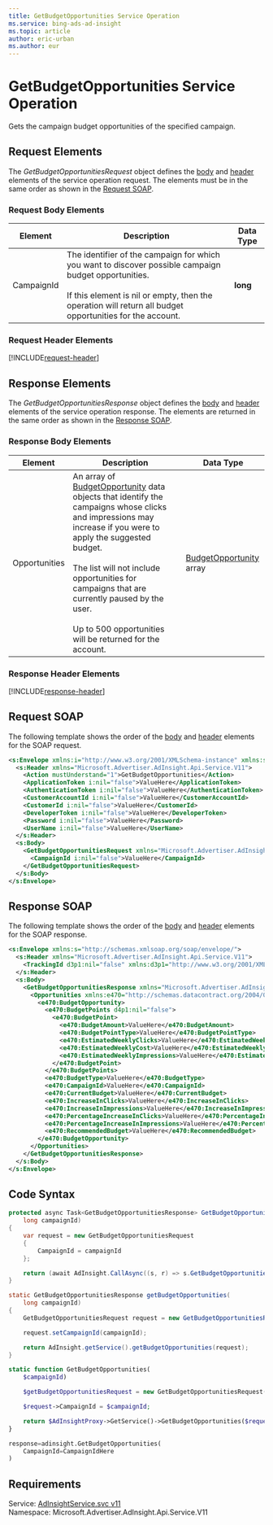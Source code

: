 ```yaml
---
title: GetBudgetOpportunities Service Operation
ms.service: bing-ads-ad-insight
ms.topic: article
author: eric-urban
ms.author: eur
---
```

# GetBudgetOpportunities Service Operation
Gets the campaign budget opportunities of the specified campaign.

## <a name="request"></a>Request Elements
The *GetBudgetOpportunitiesRequest* object defines the [body](#request-body) and [header](#request-header) elements of the service operation request. The elements must be in the same order as shown in the [Request SOAP](#request-soap). 

### <a name="request-body"></a>Request Body Elements

|Element|Description|Data Type|
|-----------|---------------|-------------|
|<a name="campaignid"></a>CampaignId|The identifier of the campaign for which you want to discover possible campaign budget opportunities.<br /><br />If this element is nil or empty, then the operation will return all budget opportunities for the account.|**long**|

### <a name="request-header"></a>Request Header Elements
[!INCLUDE[request-header](./includes/request-header.md)]

## <a name="response"></a>Response Elements
The *GetBudgetOpportunitiesResponse* object defines the [body](#response-body) and [header](#response-header) elements of the service operation response. The elements are returned in the same order as shown in the [Response SOAP](#response-soap).

### <a name="response-body"></a>Response Body Elements

|Element|Description|Data Type|
|-----------|---------------|-------------|
|<a name="opportunities"></a>Opportunities|An array of [BudgetOpportunity](../ad-insight/budgetopportunity.md) data objects that identify the campaigns whose clicks and impressions may increase if you were to apply the suggested budget.<br /><br />The list will not include opportunities for campaigns that are currently paused by the user.<br /><br />Up to 500 opportunities will be returned for the account.|[BudgetOpportunity](budgetopportunity.md) array|

### <a name="response-header"></a>Response Header Elements
[!INCLUDE[response-header](./includes/response-header.md)]

## <a name="request-soap"></a>Request SOAP
The following template shows the order of the [body](#request-body) and [header](#request-header) elements for the SOAP request.

```xml
<s:Envelope xmlns:i="http://www.w3.org/2001/XMLSchema-instance" xmlns:s="http://schemas.xmlsoap.org/soap/envelope/">
  <s:Header xmlns="Microsoft.Advertiser.AdInsight.Api.Service.V11">
    <Action mustUnderstand="1">GetBudgetOpportunities</Action>
    <ApplicationToken i:nil="false">ValueHere</ApplicationToken>
    <AuthenticationToken i:nil="false">ValueHere</AuthenticationToken>
    <CustomerAccountId i:nil="false">ValueHere</CustomerAccountId>
    <CustomerId i:nil="false">ValueHere</CustomerId>
    <DeveloperToken i:nil="false">ValueHere</DeveloperToken>
    <Password i:nil="false">ValueHere</Password>
    <UserName i:nil="false">ValueHere</UserName>
  </s:Header>
  <s:Body>
    <GetBudgetOpportunitiesRequest xmlns="Microsoft.Advertiser.AdInsight.Api.Service.V11">
      <CampaignId i:nil="false">ValueHere</CampaignId>
    </GetBudgetOpportunitiesRequest>
  </s:Body>
</s:Envelope>
```

## <a name="response-soap"></a>Response SOAP
The following template shows the order of the [body](#response-body) and [header](#response-header) elements for the SOAP response.

```xml
<s:Envelope xmlns:s="http://schemas.xmlsoap.org/soap/envelope/">
  <s:Header xmlns="Microsoft.Advertiser.AdInsight.Api.Service.V11">
    <TrackingId d3p1:nil="false" xmlns:d3p1="http://www.w3.org/2001/XMLSchema-instance">ValueHere</TrackingId>
  </s:Header>
  <s:Body>
    <GetBudgetOpportunitiesResponse xmlns="Microsoft.Advertiser.AdInsight.Api.Service.V11">
      <Opportunities xmlns:e470="http://schemas.datacontract.org/2004/07/Microsoft.BingAds.Advertiser.AdInsight.Api.DataContract.V11.Entity" d4p1:nil="false" xmlns:d4p1="http://www.w3.org/2001/XMLSchema-instance">
        <e470:BudgetOpportunity>
          <e470:BudgetPoints d4p1:nil="false">
            <e470:BudgetPoint>
              <e470:BudgetAmount>ValueHere</e470:BudgetAmount>
              <e470:BudgetPointType>ValueHere</e470:BudgetPointType>
              <e470:EstimatedWeeklyClicks>ValueHere</e470:EstimatedWeeklyClicks>
              <e470:EstimatedWeeklyCost>ValueHere</e470:EstimatedWeeklyCost>
              <e470:EstimatedWeeklyImpressions>ValueHere</e470:EstimatedWeeklyImpressions>
            </e470:BudgetPoint>
          </e470:BudgetPoints>
          <e470:BudgetType>ValueHere</e470:BudgetType>
          <e470:CampaignId>ValueHere</e470:CampaignId>
          <e470:CurrentBudget>ValueHere</e470:CurrentBudget>
          <e470:IncreaseInClicks>ValueHere</e470:IncreaseInClicks>
          <e470:IncreaseInImpressions>ValueHere</e470:IncreaseInImpressions>
          <e470:PercentageIncreaseInClicks>ValueHere</e470:PercentageIncreaseInClicks>
          <e470:PercentageIncreaseInImpressions>ValueHere</e470:PercentageIncreaseInImpressions>
          <e470:RecommendedBudget>ValueHere</e470:RecommendedBudget>
        </e470:BudgetOpportunity>
      </Opportunities>
    </GetBudgetOpportunitiesResponse>
  </s:Body>
</s:Envelope>
```

## <a name="example"></a>Code Syntax
```csharp
protected async Task<GetBudgetOpportunitiesResponse> GetBudgetOpportunitiesAsync(
	long campaignId)
{
	var request = new GetBudgetOpportunitiesRequest
	{
		CampaignId = campaignId
	};

	return (await AdInsight.CallAsync((s, r) => s.GetBudgetOpportunitiesAsync(r), request));
}
```
```java
static GetBudgetOpportunitiesResponse getBudgetOpportunities(
	long campaignId)
{
	GetBudgetOpportunitiesRequest request = new GetBudgetOpportunitiesRequest();

	request.setCampaignId(campaignId);

	return AdInsight.getService().getBudgetOpportunities(request);
}
```
```php
static function GetBudgetOpportunities(
	$campaignId)

	$getBudgetOpportunitiesRequest = new GetBudgetOpportunitiesRequest();

	$request->CampaignId = $campaignId;

	return $AdInsightProxy->GetService()->GetBudgetOpportunities($request);
}
```
```python
response=adinsight.GetBudgetOpportunities(
	CampaignId=CampaignIdHere
)
```

## Requirements
Service: [AdInsightService.svc v11](https://adinsight.api.bingads.microsoft.com/Api/Advertiser/AdInsight/v11/AdInsightService.svc)  
Namespace: Microsoft.Advertiser.AdInsight.Api.Service.V11  

